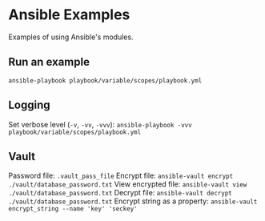 # Ansible Examples
Examples of using Ansible's modules.

## Run an example
`ansible-playbook playbook/variable/scopes/playbook.yml`

## Logging
Set verbose level (`-v`, `-vv`, `-vvv`):
`ansible-playbook -vvv playbook/variable/scopes/playbook.yml`

## Vault
Password file: `.vault_pass_file`
Encrypt file: `ansible-vault encrypt ./vault/database_password.txt`
View encrypted file: `ansible-vault view ./vault/database_password.txt`
Decrypt file: `ansible-vault decrypt ./vault/database_password.txt`
Encrypt string as a property: `ansible-vault encrypt_string --name 'key' 'seckey'`